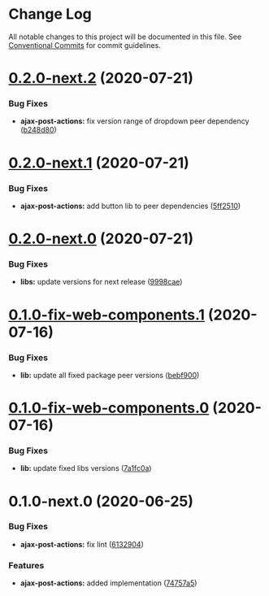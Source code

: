 # Change Log

All notable changes to this project will be documented in this file.
See [Conventional Commits](https://conventionalcommits.org) for commit guidelines.

# [0.2.0-next.2](https://github.com/spryker/ui-components/compare/@spryker/ajax-post-actions@0.2.0-next.1...@spryker/ajax-post-actions@0.2.0-next.2) (2020-07-21)


### Bug Fixes

* **ajax-post-actions:** fix version range of dropdown peer dependency ([b248d80](https://github.com/spryker/ui-components/commit/b248d80e160c90dc5b590b1a41bb9b8bb3af81db))





# [0.2.0-next.1](https://github.com/spryker/ui-components/compare/@spryker/ajax-post-actions@0.2.0-next.0...@spryker/ajax-post-actions@0.2.0-next.1) (2020-07-21)


### Bug Fixes

* **ajax-post-actions:** add button lib to peer dependencies ([5ff2510](https://github.com/spryker/ui-components/commit/5ff251029c80404cd9e97131d6f3debd376c67fc))





# [0.2.0-next.0](https://github.com/spryker/ui-components/compare/@spryker/ajax-post-actions@0.2.0-fix-web-components.0...@spryker/ajax-post-actions@0.2.0-next.0) (2020-07-21)


### Bug Fixes

* **libs:** update versions for next release ([9998cae](https://github.com/spryker/ui-components/commit/9998cae9b2ab631607c0d33fa546363313bfd6aa))





# [0.1.0-fix-web-components.1](https://github.com/spryker/ui-components/compare/@spryker/ajax-post-actions@0.1.0-fix-web-components.0...@spryker/ajax-post-actions@0.1.0-fix-web-components.1) (2020-07-16)


### Bug Fixes

* **lib:** update all fixed package peer versions ([bebf900](https://github.com/spryker/ui-components/commit/bebf900c4867617f4dd0032a554037827ecdbda6))





# [0.1.0-fix-web-components.0](https://github.com/spryker/ui-components/compare/@spryker/ajax-post-actions@0.1.0-next.0...@spryker/ajax-post-actions@0.1.0-fix-web-components.0) (2020-07-16)


### Bug Fixes

* **lib:** update fixed libs versions ([7a1fc0a](https://github.com/spryker/ui-components/commit/7a1fc0aaf1b949ef0886f7e2b8c54591f4867a77))





# 0.1.0-next.0 (2020-06-25)


### Bug Fixes

* **ajax-post-actions:** fix lint ([6132904](https://github.com/spryker/ui-components/commit/6132904afa1028dbf16bb464b86d4299bb6a0f6b))


### Features

* **ajax-post-actions:** added implementation ([74757a5](https://github.com/spryker/ui-components/commit/74757a526b0e0f10e869bf81566619af46d35a9b))
